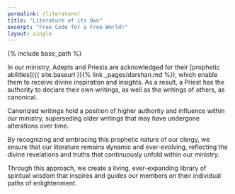 ```yaml
---
permalink: /literature/
title: "Literature of its Own"
excerpt: "Free Code for a Free World!"
layout: single
---
```


{% include base_path %}

In our ministry, Adepts and Priests are acknowledged for their [prophetic abilities]({{ site.baseurl }}{% link _pages/darshan.md %}), which enable them to receive divine inspiration and insights. As a result, a Priest has the authority to declare their own writings, as well as the writings of others, as canonical.

Canonized writings hold a position of higher authority and influence within our ministry, superseding older writings that may have undergone alterations over time.

By recognizing and embracing this prophetic nature of our clergy, we ensure that our literature remains dynamic and ever-evolving, reflecting the divine revelations and truths that continuously unfold within our ministry.

Through this approach, we create a living, ever-expanding library of spiritual wisdom that inspires and guides our members on their individual paths of enlightenment.
